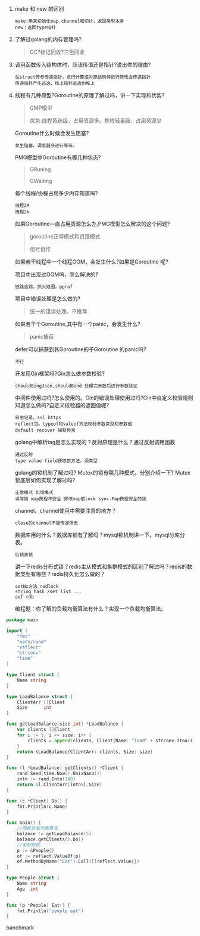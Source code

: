 1. make 和 new 的区别

   ```shell
   make:用来初始化map,channel和切片，返回类型本身
   new：返回type指针
   ```

2. 了解过golang的内存管理吗?

   > GC?标记回收?三色回收

3. 调用函数传入结构体时，应该传值还是指针?说出你的理由?

   ```shell
   在struct传参传递指针，进行计算或对原结构体进行修改会传递指针
   传递指针产生逃逸，栈上指针逃逸到堆上
   ```

4. 线程有几种模型?Goroutine的原理了解过吗，讲一下实现和优势?

   > GMP模型
   >
   > 优势:线程系统级，占用资源多。携程轻量级，占用资源少

   Goroutine什么时候会发生阻塞?

   ```shell
   发生阻塞，调度器会进行等待。
   ```

   PMG模型中Goroutine有哪几种状态? 

   > GRuning
   >
   > GWaiting

   每个线程/协程占用多少内存知道吗? 

   ```shell
   线程2M
   携程2k
   ```

   如果Goroutine—直占用资源怎么办,PMG模型怎么解决的这个问题?

   > goroutine正常模式和饥饿模式
   >
   > 信号协作

   如果若干线程中一个线程OOM，会发生什么?如果是Goroutine 呢?

   > 

   项目中出现过OOM吗，怎么解决的?

   ```shell
   链路追踪。抓火焰图。pprof
   ```

   项目中错误处理是怎么做的?

   > 统一的错误处理。不推荐

   如果若干个Goroutine,其中有一个panic，会发生什么?

   > panic捕获

   defer可以捕获到其Goroutine的子Goroutine 的panic吗?

   ```shell
   不行
   ```

   开发用Gin框架吗?Gin怎么做参数校验?

   ```shell
   shouldBingJson,shouldBind 处理完参数后进行参数验证
   ```

   中间件使用过吗?怎么使用的。Gin的错误处理使用过吗?Gin中自定义校验规则知道怎么做吗?自定义校验器的返回值呢?

   ```shell
   日志记录。ssl https
   reflect包。typeof和valeof方法校验参数类型和参数值
   default recover 捕获异常
   ```

   golang中解析tag是怎么实现的？反射原理是什么？通过反射调用函数

   ```shell
   通过反射
   type value field获取原方法，源类型
   ```

   golang的锁机制了解过吗? Mutex的锁有哪几种模式，分别介绍一下? Mutex锁底层如何实现了解过吗?

   ```shell
   正常模式 饥饿模式
   读写锁 map携程不安全 修改map前lock sync.Map携程安全的锁
   ```

   channel、channel使用中需要注意的地方？

   ```shell
   close的channel不能传递信息
   
   ```

   数据库用的什么？数据库锁有了解吗？mysql锁机制讲一下。mysql分库分表。

   ```shell
   行锁表锁
   ```

   讲一下redis分布式锁？redis主从模式和集群模式的区别了解过吗？redis的数据类型有哪些？redis持久化怎么做的？

   ```shell
   setNx方法 redlock
   string hash zset list ...
   aof rdb
   ```

   

   编程题：你了解的负载均衡算法有什么？实现一个负载均衡算法。

```go
package main

import (
	"fmt"
	"math/rand"
	"reflect"
	"strconv"
	"time"
)

type Client struct {
	Name string
}

type LoadBalance struct {
	ClientArr []Client
	Size      int
}

func getLoadBalance(size int) *LoadBalance {
	var clients []Client
	for i := 1; i <= size; i++ {
		clients = append(clients, Client{Name: "load" + strconv.Itoa(i)})
	}
	return &LoadBalance{ClientArr: clients, Size: size}
}

func (l *LoadBalance) getClients() *Client {
	rand.Seed(time.Now().UnixNano())
	intn := rand.Intn(100)
	return &l.ClientArr[intn%l.Size]
}

func (c *Client) Do() {
	fmt.Println(c.Name)
}

func main() {
	//随机负载均衡算法
	balance := getLoadBalance(5)
	balance.getClients().Do()
	//反射获取
	p := &People{}
	of := reflect.ValueOf(p)
	of.MethodByName("Eat").Call([]reflect.Value{})
}

type People struct {
	Name string
	Age  int
}

func (p *People) Eat() {
	fmt.Println("people eat")
}

```

banchmark 
